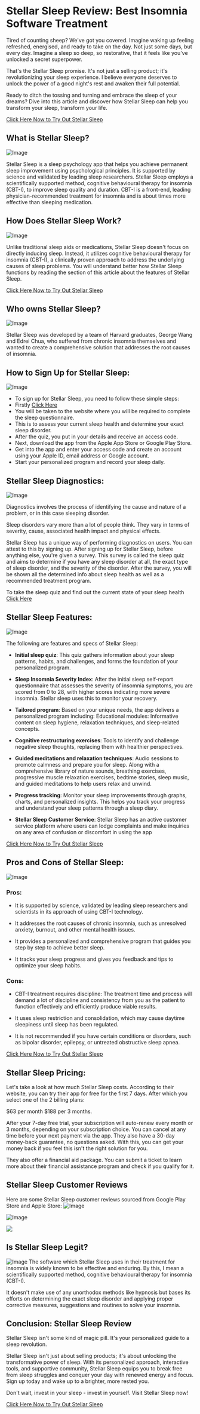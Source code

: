 # Stellar Sleep Review: Best Insomnia Software Treatment

Tired of counting sheep? We've got you covered.
Imagine waking up feeling refreshed, energised, and ready to take on the day. Not just some days, but every day. Imagine a sleep so deep, so restorative, that it feels like you've unlocked a secret superpower.

That's the Stellar Sleep promise. It's not just a selling product; it's revolutionizing your sleep experience. I believe everyone deserves to unlock the power of a good night's rest and awaken their full potential.

Ready to ditch the tossing and turning and embrace the sleep of your dreams? Dive into this article and discover how Stellar Sleep can help you transform your sleep, transform your life.

[Click Here Now to Try Out Stellar Sleep](https://rebrand.ly/stellar-sleep-review)

## What is Stellar Sleep?
![Image](https://github.com/user-attachments/assets/36f29001-f12d-4e6f-94dc-01715b203076)

Stellar Sleep is a sleep psychology app that helps you achieve permanent sleep improvement using psychological principles. It is supported by science and validated by leading sleep researchers. Stellar Sleep employs a scientifically supported method, cognitive behavioural therapy for insomnia (CBT-I), to improve sleep quality and duration. CBT-I is a front-end, leading physician-recommended treatment for insomnia and is about times more effective than sleeping medication.

## How Does Stellar Sleep Work?
![Image](https://github.com/user-attachments/assets/041c0fc9-658a-445d-b457-22c1e432683e)

Unlike traditional sleep aids or medications, Stellar Sleep doesn't focus on directly inducing sleep. Instead, it utilizes cognitive behavioural therapy for insomnia (CBT-I), a clinically proven approach to address the underlying causes of sleep problems.
You will understand better how Stellar Sleep functions by reading the section of this article about the features of Stellar Sleep.

[Click Here Now to Try Out Stellar Sleep](https://rebrand.ly/stellar-sleep-review)

## Who owns Stellar Sleep?
![Image](https://github.com/user-attachments/assets/74cb4ef3-1f3a-4255-a33b-3166190ad137)

Stellar Sleep was developed by a team of Harvard graduates, George Wang and Edrei Chua, who suffered from chronic insomnia themselves and wanted to create a comprehensive solution that addresses the root causes of insomnia.

## How to Sign Up for Stellar Sleep:
![Image](https://github.com/user-attachments/assets/27e94a2f-97ec-4dd7-a013-05e7614601da)

+ To sign up for Stellar Sleep, you need to follow these simple steps:
+ Firstly [Click Here](https://rebrand.ly/stellar-sleep-review)
+ You will be taken to the website where you will be required to complete the sleep questionnaire.
+ This is to assess your current sleep health and determine your exact sleep disorder.
+ After the quiz, you put in your details and receive an access code.
+ Next, download the app from the Apple App Store or Google Play Store.   
+ Get into the app and enter your access code and create an account using your Apple ID, email address or Google account.  
+ Start your personalized program and record your sleep daily.

## Stellar Sleep Diagnostics:
![Image](https://github.com/user-attachments/assets/08a10e94-e3be-403d-8158-2a7dc69e8602)

Diagnostics involves the process of identifying the cause and nature of a problem, or in this case sleeping disorder.

Sleep disorders vary more than a lot of people think. They vary in terms of severity, cause, associated health impact and physical effects.

Stellar Sleep has a unique way of performing diagnostics on users. You can attest to this by signing up. After signing up for Stellar Sleep, before anything else, you're given a survey. This survey is called the sleep quiz and aims to determine if you have any sleep disorder at all, the exact type of sleep disorder, and the severity of the disorder. After the survey, you will be shown all the determined info about sleep health as well as a recommended treatment program.

To take the sleep quiz and find out the current state of your sleep health [Click Here](https://rebrand.ly/stellar-sleep-review)

## Stellar Sleep Features:
![Image](https://github.com/user-attachments/assets/f222f210-98f4-4d91-8431-5e80689cd4fb)

The following are features and specs of Stellar Sleep:
+ **Initial sleep quiz**: This quiz gathers information about your sleep patterns, habits, and challenges, and forms the foundation of your personalized program.

+ **Sleep Insomnia Severity Index**: After the initial sleep self-report questionnaire that assesses the severity of insomnia symptoms, you are scored from 0 to 28, with higher scores indicating more severe insomnia. Stellar sleep uses this to monitor your recovery.

+ **Tailored program**: Based on your unique needs, the app delivers a personalized program including:
Educational modules: Informative content on sleep hygiene, relaxation techniques, and sleep-related concepts.

+ **Cognitive restructuring exercises**: Tools to identify and challenge negative sleep thoughts, replacing them with healthier perspectives.

+ **Guided meditations and relaxation techniques**: Audio sessions to promote calmness and prepare you for sleep. Along with a comprehensive library of nature sounds, breathing exercises, progressive muscle relaxation exercises, bedtime stories, sleep music, and guided meditations to help users relax and unwind.

+ **Progress tracking**: Monitor your sleep improvements through graphs, charts, and personalized insights. This helps you track your progress and understand your sleep patterns through a sleep diary.

+ **Stellar Sleep Customer Service**: Stellar Sleep has an active customer service platform where users can lodge complaints and make inquiries on any area of confusion or discomfort in using the app

[Click Here Now to Try Out Stellar Sleep](https://rebrand.ly/stellar-sleep-review)

## Pros and Cons of Stellar Sleep:
![Image](https://github.com/user-attachments/assets/e77c7d8e-1d27-454b-baac-1d9e752227cb)

### Pros:
+ It is supported by science, validated by leading sleep researchers and scientists in its approach of using CBT-I technology.

+ It addresses the root causes of chronic insomnia, such as unresolved anxiety, burnout, and other mental health issues.

+ It provides a personalized and comprehensive program that guides you step by step to achieve better sleep. 

+ It tracks your sleep progress and gives you feedback and tips to optimize your sleep habits.

### Cons:
+ CBT-I treatment requires discipline: The treatment time and process will demand a lot of discipline and consistency from you as the patient to function effectively and efficiently produce viable results.

+ It uses sleep restriction and consolidation, which may cause daytime sleepiness until sleep has been regulated.

+ It is not recommended if you have certain conditions or disorders, such as bipolar disorder, epilepsy, or untreated obstructive sleep apnea.
 
[Click Here Now to Try Out Stellar Sleep](https://rebrand.ly/stellar-sleep-review)

## Stellar Sleep Pricing:
Let's take a look at how much Stellar Sleep costs.
According to their website, you can try their app for free for the first 7 days. After which you select one of the 2 billing plans:

$63 per month
$188 per 3 months.

After your 7-day free trial, your subscription will auto-renew every month or 3 months, depending on your subscription choice. You can cancel at any time before your next payment via the app. They also have a 30-day money-back guarantee, no questions asked. With this, you can get your money back if you feel this isn't the right solution for you.

They also offer a financial aid package. You can submit a ticket to learn more about their financial assistance program and check if you qualify for it.

## Stellar Sleep Customer Reviews
Here are some Stellar Sleep customer reviews sourced from Google Play Store and Apple Store:
![Image](https://github.com/user-attachments/assets/b4647250-5f2f-46bb-9e2b-72c607981e3c)

![Image](https://github.com/user-attachments/assets/5c696c85-3b4b-40a0-b68c-969bd2f57733)

<span style="font-family: helvetica, arial, sans-serif;"><a href="https://rebrand.ly/stellar-sleep-github"><img class="aligncenter loaded" src="https://i.imgur.com/XSo2dvH.png" data-lazy="true" /></a></span>

## Is Stellar Sleep Legit?
![Image](https://github.com/user-attachments/assets/a699f1fc-4727-4717-ae33-80609f9673dd)
The software which Stellar Sleep uses in their treatment for insomnia is widely known to be effective and enduring. By this, I mean a scientifically supported method, cognitive behavioural therapy for insomnia (CBT-I). 

It doesn't make use of any unorthodox methods like hypnosis but bases its efforts on determining the exact sleep disorder and applying proper corrective measures, suggestions and routines to solve your insomnia.

## Conclusion: Stellar Sleep Review
Stellar Sleep isn't some kind of magic pill. It's your personalized guide to a sleep revolution.

Stellar Sleep isn't just about selling products; it's about unlocking the transformative power of sleep.
With its personalized approach, interactive tools, and supportive community, Stellar Sleep equips you to break free from sleep struggles and conquer your day with renewed energy and focus.
Sign up today and wake up to a brighter, more rested you.

Don't wait, invest in your sleep - invest in yourself. Visit Stellar Sleep now!

[Click Here Now to Try Out Stellar Sleep](https://rebrand.ly/stellar-sleep-review)















